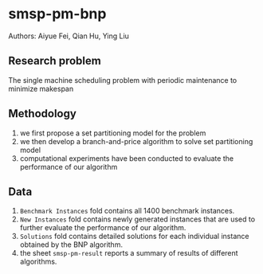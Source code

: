 # smsp-pm-bnp

Authors: Aiyue Fei, Qian Hu, Ying Liu

## Research problem

The single machine scheduling problem with periodic maintenance to minimize makespan

## Methodology

1. we first propose a set partitioning model for the problem
1. we then develop a branch-and-price algorithm to solve set partitioning model 
1. computational experiments have been conducted to evaluate the performance of our algorithm

## Data

1. `Benchmark Instances` fold contains all 1400 benchmark instances.
1. `New Instances` fold contains newly generated instances that are used to further evaluate the performance of our algorithm.
1. `Solutions` fold contains detailed solutions for each individual instance obtained by the BNP algorithm.
1. the sheet `smsp-pm-result` reports a summary of results of different algorithms.
